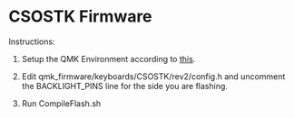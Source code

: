 # CSOSTK Firmware

Instructions:

1. Setup the QMK Environment according to [this](https://beta.docs.qmk.fm/tutorial/newbs_getting_started).

2. Edit qmk_firmware/keyboards/CSOSTK/rev2/config.h and uncomment the BACKLIGHT_PINS line for the side you are flashing.

3. Run CompileFlash.sh
